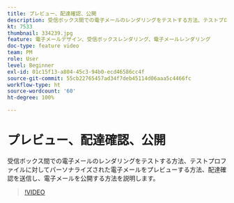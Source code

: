 ```yaml
---
title: プレビュー、配達確認、公開
description: 受信ボックス間での電子メールのレンダリングをテストする方法、テストプロファイルに対してパーソナライズされた電子メールをプレビューする方法、配達確認を送信し、電子メールを公開する方法を説明します。
kt: 7533
thumbnail: 334239.jpg
feature: 電子メールデザイン、受信ボックスレンダリング、電子メールレンダリング
doc-type: feature video
team: PM
role: User
level: Beginner
exl-id: 01c15f13-a804-45c3-94b0-ecd46586cc4f
source-git-commit: 55cb22765457ad34f7deb45114d06aaa5c4466fc
workflow-type: ht
source-wordcount: '60'
ht-degree: 100%

---
```


# プレビュー、配達確認、公開

受信ボックス間での電子メールのレンダリングをテストする方法、テストプロファイルに対してパーソナライズされた電子メールをプレビューする方法、配達確認を送信し、電子メールを公開する方法を説明します。

>[!VIDEO](https://video.tv.adobe.com/v/334239?quality=12)
